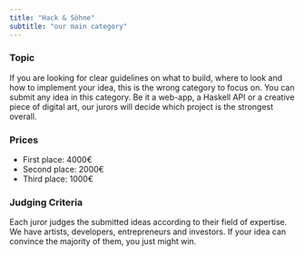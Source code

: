 ```yaml
---
title: "Hack & Söhne"
subtitle: "our main category"
---
```

### Topic

If you are looking for clear guidelines on what to build, where to look and how to implement your idea, this is the wrong category to focus on. You can submit any idea in this category. Be it a web-app, a Haskell API or a creative piece of digital art, our jurors will decide which project is the strongest overall. 

### Prices

- First place: 4000€
- Second place: 2000€
- Third place: 1000€

### Judging Criteria

Each juror judges the submitted ideas according to their field of expertise. We have artists, developers, entrepreneurs and investors. If your idea can convince the majority of them, you just might win.